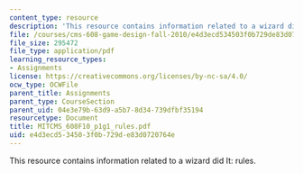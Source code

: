 ```yaml
---
content_type: resource
description: 'This resource contains information related to a wizard did It: rules.'
file: /courses/cms-608-game-design-fall-2010/e4d3ecd534503f0b729de83d0720764e_MITCMS_608F10_p1g1_rules.pdf
file_size: 295472
file_type: application/pdf
learning_resource_types:
- Assignments
license: https://creativecommons.org/licenses/by-nc-sa/4.0/
ocw_type: OCWFile
parent_title: Assignments
parent_type: CourseSection
parent_uid: 04e3e79b-63d9-a5b7-8d34-739dfbf35194
resourcetype: Document
title: MITCMS_608F10_p1g1_rules.pdf
uid: e4d3ecd5-3450-3f0b-729d-e83d0720764e
---
```

This resource contains information related to a wizard did It: rules.